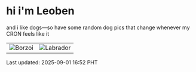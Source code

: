 # hi i'm Leoben

and i like dogs—so have some random dog pics that change whenever my CRON feels like it

|  |  |
|--------|----------|
| ![Borzoi](https://random-dog-vercel.vercel.app/api/random-borzoi?v=1756716778) | ![Labrador](https://random-dog-vercel.vercel.app/api/random-labrador?v=1756716778) |

Last updated: 2025-09-01 16:52 PHT
